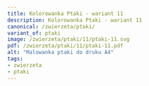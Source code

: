 ```yaml
---
title: Kolorowanka Ptaki - wariant 11
description: Kolorowanka Ptaki - wariant 11
canonical: /zwierzeta/ptaki/
variant_of: ptaki
image: /zwierzeta/ptaki/11/ptaki-11.svg
pdf: /zwierzeta/ptaki/11/ptaki-11.pdf
alt: "Malowanka ptaki do druku A4"
tags:
- zwierzeta
- ptaki
---
```

